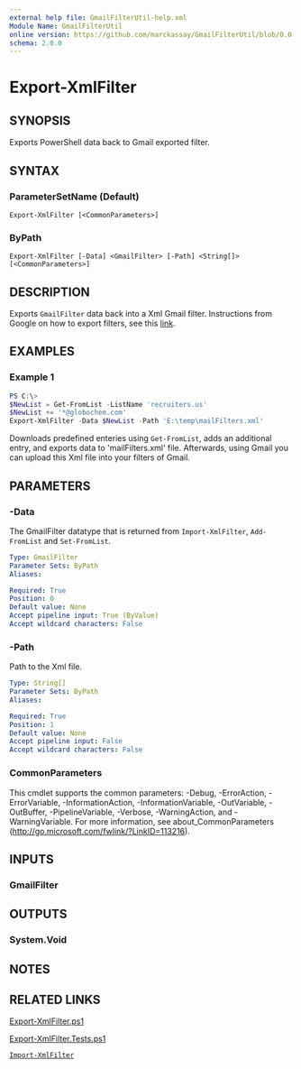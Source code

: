 ```yaml
---
external help file: GmailFilterUtil-help.xml
Module Name: GmailFilterUtil
online version: https://github.com/marckassay/GmailFilterUtil/blob/0.0.2/docs/Export-XmlFilter.md
schema: 2.0.0
---
```


# Export-XmlFilter

## SYNOPSIS
Exports PowerShell data back to Gmail exported filter.

## SYNTAX

### ParameterSetName (Default)
```
Export-XmlFilter [<CommonParameters>]
```

### ByPath
```
Export-XmlFilter [-Data] <GmailFilter> [-Path] <String[]> [<CommonParameters>]
```

## DESCRIPTION

Exports `GmailFilter` data back into a Xml Gmail filter. Instructions from Google on how to export filters, see this [link](https://support.google.com/mail/answer/6579#).

## EXAMPLES

### Example 1

```powershell
PS C:\>
$NewList = Get-FromList -ListName 'recruiters.us'
$NewList += '*@globochem.com'
Export-XmlFilter -Data $NewList -Path 'E:\temp\mailFilters.xml'
```

Downloads predefined enteries using `Get-FromList`, adds an additional entry, and exports data to 'mailFilters.xml' file. Afterwards, using Gmail you can upload this Xml file into your filters of Gmail.

## PARAMETERS

### -Data

The GmailFilter datatype that is returned from `Import-XmlFilter`, `Add-FromList` and `Set-FromList`.

```yaml
Type: GmailFilter
Parameter Sets: ByPath
Aliases:

Required: True
Position: 0
Default value: None
Accept pipeline input: True (ByValue)
Accept wildcard characters: False
```

### -Path

Path to the Xml file.

```yaml
Type: String[]
Parameter Sets: ByPath
Aliases:

Required: True
Position: 1
Default value: None
Accept pipeline input: False
Accept wildcard characters: False
```

### CommonParameters
This cmdlet supports the common parameters: -Debug, -ErrorAction, -ErrorVariable, -InformationAction, -InformationVariable, -OutVariable, -OutBuffer, -PipelineVariable, -Verbose, -WarningAction, and -WarningVariable. For more information, see about_CommonParameters (http://go.microsoft.com/fwlink/?LinkID=113216).

## INPUTS

### GmailFilter

## OUTPUTS

### System.Void

## NOTES

## RELATED LINKS

[Export-XmlFilter.ps1](https://github.com/marckassay/GmailFilterUtil/blob/0.0.2/src/xml/Export-XmlFilter.ps1)

[Export-XmlFilter.Tests.ps1](https://github.com/marckassay/GmailFilterUtil/blob/0.0.2/test/xml/Export-XmlFilter.Tests.ps1)

[`Import-XmlFilter`](https://github.com/marckassay/GmailFilterUtil/blob/0.0.2/docs/Import-XmlFilter.md)
